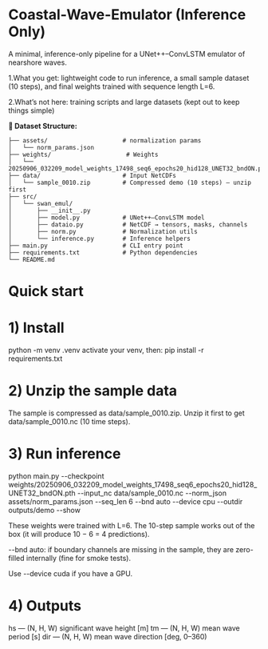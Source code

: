 # Coastal-Wave-Emulator (Inference Only)

A minimal, inference-only pipeline for a UNet++–ConvLSTM emulator of nearshore waves.

1.What you get: lightweight code to run inference, a small sample dataset (10 steps), and final weights trained with sequence length L=6.

2.What’s not here: training scripts and large datasets (kept out to keep things simple)

**📂 Dataset Structure:**

    ├── assets/                     # normalization params
    │   └── norm_params.json
    ├── weights/                     # Weights
    │   └── 20250906_032209_model_weights_17498_seq6_epochs20_hid128_UNET32_bndON.pth
    ├── data/                       # Input NetCDFs 
    │   └── sample_0010.zip         # Compressed demo (10 steps) — unzip first
    ├── src/ 
    │   └── swan_emul/
    │       ├── __init__.py
    │       ├── model.py            # UNet++–ConvLSTM model
    │       ├── dataio.py           # NetCDF → tensors, masks, channels
    │       ├── norm.py             # Normalization utils
    │       └── inference.py        # Inference helpers
    ├── main.py                     # CLI entry point
    ├── requirements.txt            # Python dependencies
    └── README.md
    
    
# Quick start
# 1) Install

python -m venv .venv
activate your venv, then:
pip install -r requirements.txt

# 2) Unzip the sample data

The sample is compressed as data/sample_0010.zip.
Unzip it first to get data/sample_0010.nc (10 time steps).

# 3) Run inference

python main.py --checkpoint weights/20250906_032209_model_weights_17498_seq6_epochs20_hid128_UNET32_bndON.pth --input_nc data/sample_0010.nc --norm_json assets/norm_params.json --seq_len 6 --bnd auto --device cpu --outdir outputs/demo --show

These weights were trained with L=6. The 10-step sample works out of the box (it will produce 10 − 6 = 4 predictions).

--bnd auto: if boundary channels are missing in the sample, they are zero-filled internally (fine for smoke tests).

Use --device cuda if you have a GPU.

# 4) Outputs

hs — (N, H, W) significant wave height [m]
tm — (N, H, W) mean wave period [s]
dir — (N, H, W) mean wave direction [deg, 0–360)
